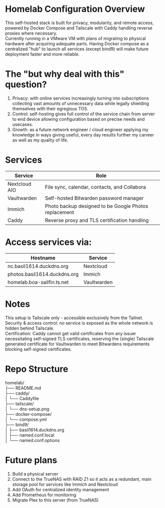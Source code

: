 # Homelab Configuration Overview
This self-hosted stack is built for privacy, modularity, and remote access, powered by Docker Compose and Tailscale with Caddy handling reverse proxies where necessary.  
Currently running in a VMware VM with plans of migrating to physical hardware after acquiring adequate parts. Having Docker compose as a centralized "hub" to launch all services (except bind9) will make future deployment faster and more reliable.

# The "but why deal with this" question?
1. Privacy: with online services increasingly turning into subscriptions collecting vast amounts of unnecessary data while legally shielding themselves with their egregious TOS.  
2. Control: self-hosting gives full control of the service chain from server to end device allowing configuration based on precise needs and usecases.  
3. Growth: as a future network engineer / cloud engineer applying my knowledge in ways giving useful, every day results further my carreer as well as my quality of life.  

# Services
Service        |  Role
---------------|----------------------------------------------------------
Nextcloud AIO  |  File sync, calendar, contacts, and Collabora
Vaultwarden    |  Self-hosted Bitwarden password manager
Immich         |  Photo backup designed to be  Google Photos replacement
Caddy          |  Reverse proxy and TLS certification handling

# Access services via:
Hostname                     |  Service
-----------------------------|-------------
nc.basil1614.duckdns.org     | Nextcloud  
photos.basil1614.duckdns.org | Immich  
homelab.boa-sailfin.ts.net   | Vaultwarden

# Notes
This setup is Tailscale only - accessible exclusively from the Tailnet.    
Security & access control: no service is exposed as the whole network is hidden behind Tailscale.  
Certification: Caddy cannot get valid certificates from any issuer necessitating self-signed TLS certificates, reserving the (single) Tailscale generated certificate for Vaultwarden to meet Bitwardens requirements blocking self-signed certificates.

# Repo Structure
homelab/  
├── README.md                       
├── caddy/  
│   └── Caddyfile                   
├── tailscale/  
│   └── dns-setup.png              
├── docker-compose/  
│   └── compose.yml  
├── bind9/  
│   ├── basil1614.duckdns.org      
│   ├── named.conf.local            
│   └── named.conf.options          

# Future plans
1. Build a physical server
2. Connect to the TrueNAS with RAID Z1 so it acts as a redundant, main storage pool for services like Immich and Nextcloud
3. Add OAuth for centralized identity management
4. Add Prometheus for monitoring
5. Migrate Plex to this server (from TrueNAS)
